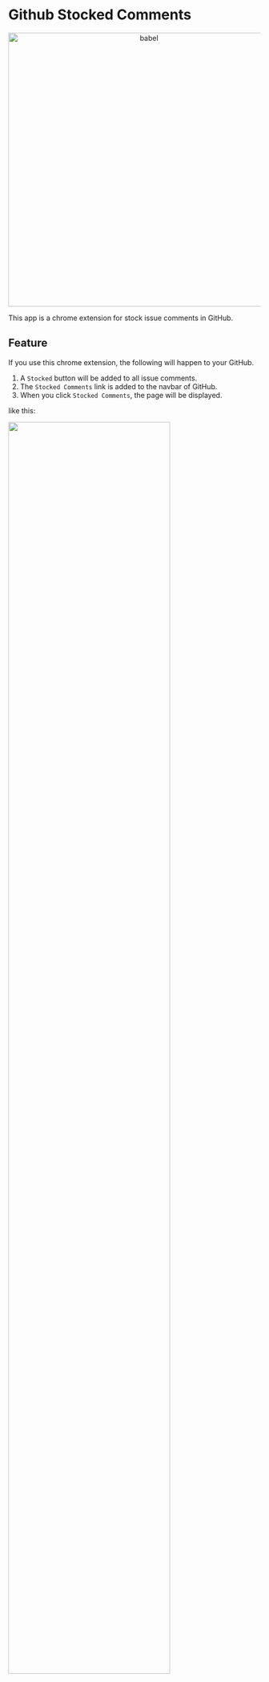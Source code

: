 # Github Stocked Comments

<p align="center">
  <a href="https://babeljs.io/">
    <img alt="babel" src="https://user-images.githubusercontent.com/11146767/54084647-b0a02d00-4376-11e9-831c-acd093aa4bd2.png" width="546">
  </a>
</p>

This app is a chrome extension for stock issue comments in GitHub.

## Feature

If you use this chrome extension, the following will happen to your GitHub.

1. A `Stocked` button will be added to all issue comments.
2. The `Stocked Comments` link is added to the navbar of GitHub.
3. When you click `Stocked Comments`, the page will be displayed.

like this:

<img src="https://user-images.githubusercontent.com/11146767/54064915-c7eaf780-425c-11e9-82d2-3a235fa9687d.png" width="80%">

## Install

Install the extension from [Chrome Web Store](https://chrome.google.com/webstore/detail/github-stocked-comments/cnmddkochdamgioikdfkkkojmdfoianf?utm_source=chrome-ntp-icon).

## Usage

1. Click `Stocked` on issuecomment.

<img src="https://user-images.githubusercontent.com/11146767/54065059-793e5d00-425e-11e9-829f-f0a9cfc98d74.png" width="80%">

2. Click `Stocked Comments` on navbar.

<img src="https://user-images.githubusercontent.com/11146767/54065117-3c269a80-425f-11e9-8689-2bf454113e0a.png" width="80%">

3. What you stocked is displayed.

<img src="https://user-images.githubusercontent.com/11146767/54065181-35e4ee00-4260-11e9-888c-acc05dcc48d4.png" width="80%">

## Development

```bash
$ yarn
$ # authorized
$ echo 'CLIENT_ID=set GitHub app client id' >> ./env
$ echo 'CLIENT_SECRET=set GitHub app client secret' >> ./env
$ yarn dev   # for development
$ yarn build # for production
```

Register `Oauth App` for Authorization from [here](https://github.com/settings/developers)

## License
The gem is available as open source under the terms of the MIT License.

## Declaration
The author is not responsible for any damage caused by using this gem.
Please use at your own risk.

## Contributing

1. Fork it ( http://github.com/yukihirop/github-stocked-comments/fork )
2. Create your feature branch (`git checkout -b my-new-feature`)
3. Commit your changes (`git commit -am 'Add some feature'`)
4. Push to the branch (`git push origin my-new-feature`)
5. Create new Pull Request
